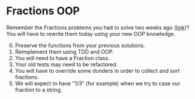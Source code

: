# Fractions OOP

Remember the Fractions problems you had to solve two weeks ago ([link](https://github.com/HackBulgaria/Programming-101-Python-2020-Spring/tree/master/week02/03.MoreTesting#simplify-fractions))? You will have to rewrite them today using your new OOP knowledge.

0. Preserve the functions from your previous solutions.
1. Reimplement them using TDD and OOP.
1. You will need to have a Fraction class.
1. Your old tests may need to be refactored.
1. You will have to override some dunders in order to collect and sort fractions.
1. We will expect to have "1/3" (for example) when we try to case our fraction to a string.
